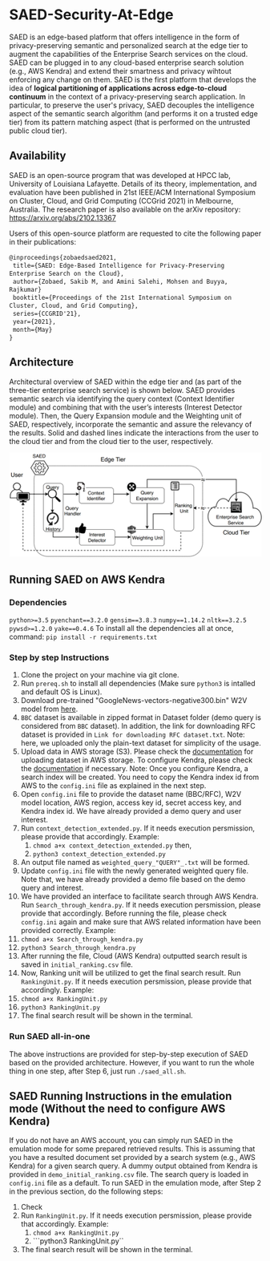 # SAED-Security-At-Edge
SAED is an edge-based platform that offers intelligence in the form of privacy-preserving semantic and personalized search at the edge tier to augment the capabilities of the Enterprise Search services on the cloud. SAED can be plugged in to any cloud-based enterprise search solution (e.g., AWS Kendra) and extend their smartness and privacy wihtout enforcing any change on them. SAED is the first platform that develops the idea of **logical partitioning of applications across edge-to-cloud continuum** in the context of a privacy-preserving search application. In particular, to preserve the user's privacy, SAED decouples the intelligence aspect of the semantic search algorithm (and performs it on a trusted edge tier) from its pattern matching aspect (that is performed on the untrusted public cloud tier).

## Availability
SAED is an open-source program that was developed at HPCC lab, University of Louisiana Lafayette. Details of its theory, implementation, and evaluation have been published in 21st IEEE/ACM International Symposium on Cluster, Cloud, and Grid Computing (CCGrid 2021) in Melbourne, Australia. 
The research paper is also available on the arXiv repository:
https://arxiv.org/abs/2102.13367

Users of this open-source platform are requested to cite the following paper in their publications:
 ````
 @inproceedings{zobaedsaed2021,
  title={SAED: Edge-Based Intelligence for Privacy-Preserving Enterprise Search on the Cloud},
  author={Zobaed, Sakib M, and Amini Salehi, Mohsen and Buyya, Rajkumar}
  booktitle={Proceedings of the 21st International Symposium on Cluster, Cloud, and Grid Computing},
  series={CCGRID'21},
  year={2021},
  month={May}
}
 ````
 
## Architecture

Architectural overview of SAED within the edge tier and (as part of the three-tier enterprise search service) is shown below. SAED provides semantic search via identifying the query context (Context Identifier module) and combining that with the user’s interests (Interest Detector module). Then, the Query Expansion module and the Weighting unit of SAED, respectively, incorporate the semantic and assure the relevancy of the results. Solid and dashed lines indicate the interactions from the user to the cloud tier and from the cloud tier to the user, respectively.
<p align="center"><img src="archi.png"></p>

## Running SAED on AWS Kendra
### Dependencies
 ```python>=3.5```
 ```pyenchant==3.2.0```
 ```gensim==3.8.3```
 ```numpy==1.14.2```
 ```nltk==3.2.5```
 ```pywsd>=1.2.0```
 ```yake==0.4.6``` 
To install all the dependencies all at once, command: ```pip install -r requirements.txt```
### Step by step Instructions
1. Clone the project on your machine via git clone.
2. Run ```prereq.sh``` to install all dependencies (Make sure ```python3``` is intalled and default OS is Linux). 
3. Download pre-trained "GoogleNews-vectors-negative300.bin" W2V model from [here](https://drive.google.com/file/d/0B7XkCwpI5KDYNlNUTTlSS21pQmM/edit).
4. ```BBC``` dataset is available in zipped format in Dataset folder (demo query is considered from ```BBC``` dataset). In addition, the link for downloading RFC dataset is provided in ```Link for downloading RFC dataset.txt```. Note: here, we uploaded only the plain-text dataset for simplicity of the usage.
5. Upload data in AWS storage (S3). Please check the [documentation](https://docs.aws.amazon.com/redshift/latest/dg/tutorial-loading-data-upload-files.html) for uploading dataset in AWS storage. To configure Kendra, please check the [documentation](https://docs.aws.amazon.com/kendra/latest/dg/setup.html) if necessary. Note: Once you configure Kendra, a search index will be created. You need to copy the Kendra index id from AWS to the ```config.ini``` file as explained in the next step.  
6. Open ```config.ini``` file to provide the dataset name (BBC/RFC), W2V model location, AWS region, access key id, secret access key, and Kendra index id. We have already provided a demo query and user interest.     
7. Run ```context_detection_extended.py```. If it needs execution persmission, please provide that accordingly. Example: 
   1. ```chmod a+x context_detection_extended.py``` then,
   2. ```python3 context_detection_extended.py```
8. An output file named as ```weighted_query_"QUERY"_.txt``` will be formed. 
9. Update ```config.ini``` file with the newly generated weighted query file. Note that, we have already provided a demo file based on the demo query and interest.
10. We have provided an interface to facilitate search through AWS Kendra. Run ```Search_through_kendra.py```. If it needs execution persmission, please provide that accordingly. Before running the file, please check ```config.ini``` again and make sure that AWS related information have been provided correctly. Example: 
   1. ```chmod a+x Search_through_kendra.py```
   2. ```python3 Search_through_kendra.py```      
11. After running the file, Cloud (AWS Kendra) outputted search result is saved in ```initial_ranking.csv``` file.
12. Now, Ranking unit will be utilized to get the final search result. Run ```RankingUnit.py```. If it needs execution persmission, please provide that accordingly. Example: 
   1. ```chmod a+x RankingUnit.py```
   2. ```python3 RankingUnit.py```
13. The final search result will be shown in the terminal. 
### Run SAED all-in-one 
The above instructions are provided for step-by-step execution of SAED based on the provided architecture. However, if you want to run the whole thing in one step, after Step 6, just run ```./saed_all.sh```.    
## SAED Running Instructions in the emulation mode (Without the need to configure AWS Kendra)
If you do not have an AWS account, you can simply run SAED in the emulation mode for some prepared retrieved results. This is assuming that you have a resulted document set provided by a search system (e.g., AWS Kendra) for a given search query. A dummy output obtained from Kendra is provided in ```demo_initial_ranking.csv``` file. The search query is loaded in ```config.ini``` file as a default. To run SAED in the emulation mode, after Step 2 in the previous section, do the following steps:
1. Check 
2. Run ```RankingUnit.py```. If it needs execution persmission, please provide that accordingly. Example: 
   1. ```chmod a+x RankingUnit.py```
   2. ```python3 RankingUnit.py``
3. The final search result will be shown in the terminal.
